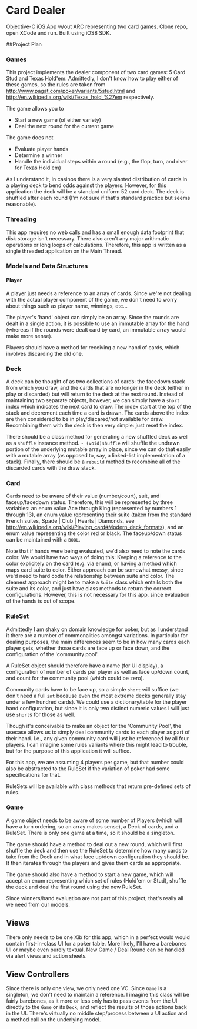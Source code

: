 # Card Dealer
Objective-C iOS App w/out ARC representing two card games.
Clone repo, open XCode and run. Built using iOS8 SDK. 

##Project Plan

### Games
This project implements the dealer component of two card games: 5 Card Stud and Texas Hold'em.
Admittedly, I don't know how to play either of these games, so the rules are taken from 
http://www.pagat.com/poker/variants/5stud.html and http://en.wikipedia.org/wiki/Texas_hold_%27em 
respectively. 

The game allows you to 
  - Start a new game (of either variety) 
  - Deal the next round for the current game
   
The game does not
  - Evaluate player hands
  - Determine a winner
  - Handle the individual steps within a round (e.g., the flop, turn, and river for Texas Hold'em)
  
As I understand it, in casinos there is a very slanted distribution of cards in a playing deck to
bend odds against the players. However, for this application the deck will be a standard uniform 52 card
deck. The deck is shuffled after each round (I'm not sure if that's standard practice but seems reasonable). 

### Threading
This app requires no web calls and has a small enough data footprint that disk storage isn't necessary.
There also aren't any major arithmatic operations or long loops of calculations. Therefore, this app
is written as a single threaded application on the Main Thread. 

### Models and Data Structures

#### Player
A player just needs a reference to an array of cards. Since we're not dealing with the actual player
component of the game, we don't need to worry about things such as player name, winnings, etc... 

The player's 'hand' object can simply be an array.  Since the rounds are dealt in a single action, 
it is possible to use an immutable array for the hand (whereas if the rounds were dealt card by card, 
an immutable array would make more sense). 

Players should have a method for receiving a new hand of cards, which involves discarding the old one. 

### Deck
A deck can be thought of as two collections of cards: the facedown stack from which you draw, and the 
cards that are no longer in the deck (either in play or discarded) but will return to the deck at the next 
round. Instead of maintaining two separate objects, however, we can simply have a `short` index which indicates
the next card to draw. The index start at the top of the stack and decrement each time a card is drawn. The 
cards above the index are then considered to be in play/discared/not available for draw. Recombining them 
with the deck is then very simple: just reset the index. 

There should be a class method for generating a new shuffled deck as well as a `shuffle` instance method.
`- (void)shuffle` will shuffle the undrawn portion of the underlying mutable array in place, since we can 
do that easily with a mutable array (as opposed to, say, a linked-list implementation of a stack). 
Finally, there should be a `rebuild` method to recombine all of the discarded cards with the draw stack. 

### Card
Cards need to be aware of their value (number/court), suit, and faceup/facedown status. 
Therefore, this will be represented by three variables: an enum value Ace through King 
(represented by numbers 1 through 13), an enum value representing their suite (taken from the standard French 
suites, Spade | Club | Hearts | Diamonds, see http://en.wikipedia.org/wiki/Playing_card#Modern_deck_formats), 
and an enum value representing the color red or black. The faceup/down status can be maintained with a `BOOL`.

Note that if hands were being evaluated, we'd also need to note the cards color. We would have two ways of 
doing this: Keeping a reference to the color explicitely on the card (e.g. via enum), or having a method which
maps card suite to color. Either approach can be somewhat messy, since we'd need to hard code the relationship
between suite and color. The cleanest approach might be to make a `Suite` class which entails both the suite
and its color, and just have class methods to return the correct configurations. However, this is not necessary
for this app, since evaluation of the hands is out of scope. 

### RuleSet
Admittedly I am shaky on domain knowledge for poker, but as I understand it there are a number of commonalities
amongst variations. In particular for dealing purposes, the main differences seem to be in how many cards 
each player gets, whether those cards are face up or face down, and the configuration of the 'community pool'.

A RuleSet object should therefore have a name (for UI display), a configuration of number of cards per 
player as well as face up/down count, and count for the community pool (which could be zero). 

Community cards have to be face up, so a simple `short` will suffice (we don't need a full `int` because even
the most extreme decks generally stay under a few hundred cards). We could use a dictionary/table for the
player hand configuration, but since it is only two distinct numeric values I will just use `short`s 
for those as well. 

Though it's conceivable to make an object for the 'Community Pool', the usecase allows us to simply 
deal community cards to each player as part of their hand. I.e., any given community card will just
be referenced by all four players. I can imagine some rules variants where this might lead to trouble, 
but for the purpose of this application it will suffice.

For this app, we are assuming 4 players per game, but that number could also be abstracted to the RuleSet
if the variation of poker had some specifications for that. 

RuleSets will be available with class methods that return pre-defined sets of rules. 

### Game
A game object needs to be aware of some number of Players (which will have a turn ordering, so an array
makes sense), a Deck of cards, and a RuleSet. There is only one game at a time, so it should be a singleton.

The game should have a method to deal out a new round, which will first shuffle the deck and then use 
the RuleSet to determine how many cards to take from the Deck and in what face up/down configuration 
they should be. It then iterates through the players and gives them cards as appropriate. 

The game should also have a method to start a new game, which will accept an enum representing which 
set of rules (Hold'em or Stud), shuffle the deck and deal the first round using the new RuleSet.

Since winners/hand evaluation are not part of this project, that's really all we need from our models. 

## Views
There only needs to be one Xib for this app, which in a perfect would would contain first-in-class UI for 
a poker table. More likely, I'll have a barebones UI or maybe even purely textual. New Game / Deal Round 
can be handled via alert views and action sheets. 

## View Controllers
Since there is only one view, we only need one VC. Since `Game` is a singleton, we don't need to maintain
a reference. I imagine this class will be fairly barebones, as it more or less only has to pass events from 
the UI directly to the `Game` or its `Deck`, and reflect the results of those actions back in the UI. There's
virtually no middle step/process between a UI action and a method call on the underlying model. 

